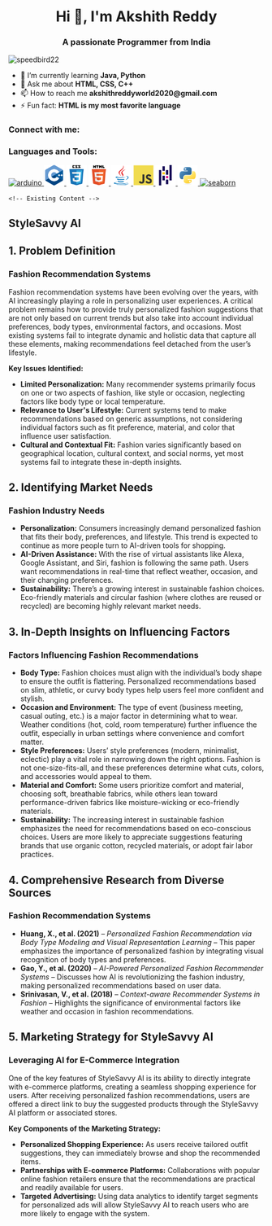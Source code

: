 <!DOCTYPE html>
<html lang="en">
<head>
    <meta charset="UTF-8">
    <meta name="viewport" content="width=device-width, initial-scale=1.0">
    <meta http-equiv="X-UA-Compatible" content="ie=edge">
   
<body>
  <!-- Profile Section -->
    <h1 align="center">Hi 👋, I'm Akshith Reddy</h1>
    <h3 align="center">A passionate Programmer from India</h3>

  <p align="left"> 
        <img src="https://komarev.com/ghpvc/?username=speedbird22&label=Profile%20views&color=0e75b6&style=flat" alt="speedbird22" />
    </p>

  <ul>
        <li>🌱 I’m currently learning <strong>Java, Python</strong></li>
        <li>💬 Ask me about <strong>HTML, CSS, C++</strong></li>
        <li>📫 How to reach me <strong>akshithreddyworld2020@gmail.com</strong></li>
        <li>⚡ Fun fact: <strong>HTML is my most favorite language</strong></li>
    </ul>

   <h3 align="left">Connect with me:</h3>
   <p align="left">
        <!-- Add any social media links here -->
    </p>
    <h3 align="left">Languages and Tools:</h3>
    <p align="left">
        <a href="https://www.arduino.cc/" target="_blank" rel="noreferrer"> <img src="https://cdn.worldvectorlogo.com/logos/arduino-1.svg" alt="arduino" width="40" height="40"/> </a>
        <a href="https://www.w3schools.com/cpp/" target="_blank" rel="noreferrer"> <img src="https://raw.githubusercontent.com/devicons/devicon/master/icons/cplusplus/cplusplus-original.svg" alt="cplusplus" width="40" height="40"/> </a>
        <a href="https://www.w3schools.com/css/" target="_blank" rel="noreferrer"> <img src="https://raw.githubusercontent.com/devicons/devicon/master/icons/css3/css3-original-wordmark.svg" alt="css3" width="40" height="40"/> </a>
        <a href="https://www.w3.org/html/" target="_blank" rel="noreferrer"> <img src="https://raw.githubusercontent.com/devicons/devicon/master/icons/html5/html5-original-wordmark.svg" alt="html5" width="40" height="40"/> </a>
        <a href="https://www.java.com" target="_blank" rel="noreferrer"> <img src="https://raw.githubusercontent.com/devicons/devicon/master/icons/java/java-original.svg" alt="java" width="40" height="40"/> </a>
        <a href="https://developer.mozilla.org/en-US/docs/Web/JavaScript" target="_blank" rel="noreferrer"> <img src="https://raw.githubusercontent.com/devicons/devicon/master/icons/javascript/javascript-original.svg" alt="javascript" width="40" height="40"/> </a>
        <a href="https://pandas.pydata.org/" target="_blank" rel="noreferrer"> <img src="https://raw.githubusercontent.com/devicons/devicon/2ae2a900d2f041da66e950e4d48052658d850630/icons/pandas/pandas-original.svg" alt="pandas" width="40" height="40"/> </a>
        <a href="https://www.python.org" target="_blank" rel="noreferrer"> <img src="https://raw.githubusercontent.com/devicons/devicon/master/icons/python/python-original.svg" alt="python" width="40" height="40"/> </a>
        <a href="https://seaborn.pydata.org/" target="_blank" rel="noreferrer"> <img src="https://seaborn.pydata.org/_images/logo-mark-lightbg.svg" alt="seaborn" width="40" height="40"/> </a>
    </p>

    <!-- Existing Content -->
   <section>
        <div class="content-container">
       <h1> StyleSavvy AI </h1>
            <h2>1. Problem Definition</h2>
            <h3>Fashion Recommendation Systems</h3>
            <p>Fashion recommendation systems have been evolving over the years, with AI increasingly playing a role in personalizing user experiences. A critical problem remains how to provide truly personalized fashion suggestions that are not only based on current trends but also take into account individual preferences, body types, environmental factors, and occasions. Most existing systems fail to integrate <span class="highlight">dynamic and holistic data</span> that capture all these elements, making recommendations feel detached from the user’s lifestyle.</p>
            <p><strong>Key Issues Identified:</strong></p>
            <ul>
                <li><strong>Limited Personalization:</strong> Many recommender systems primarily focus on one or two aspects of fashion, like style or occasion, neglecting factors like body type or local temperature.</li>
                <li><strong>Relevance to User's Lifestyle:</strong> Current systems tend to make recommendations based on generic assumptions, not considering individual factors such as fit preference, material, and color that influence user satisfaction.</li>
                <li><strong>Cultural and Contextual Fit:</strong> Fashion varies significantly based on geographical location, cultural context, and social norms, yet most systems fail to integrate these in-depth insights.</li>
            </ul>
        </div>
    </section>

  <section>
        <div class="content-container">
            <h2>2. Identifying Market Needs</h2>
            <h3>Fashion Industry Needs</h3>
            <ul>
                <li><strong>Personalization:</strong> Consumers increasingly demand <span class="highlight">personalized fashion</span> that fits their body, preferences, and lifestyle. This trend is expected to continue as more people turn to AI-driven tools for shopping.</li>
                <li><strong>AI-Driven Assistance:</strong> With the rise of virtual assistants like Alexa, Google Assistant, and Siri, fashion is following the same path. Users want recommendations in real-time that reflect <span class="highlight">weather, occasion, and their changing preferences.</span></li>
                <li><strong>Sustainability:</strong> There’s a growing interest in sustainable fashion choices. <span class="highlight">Eco-friendly materials</span> and <span class="highlight">circular fashion</span> (where clothes are reused or recycled) are becoming highly relevant market needs.</li>
            </ul>
        </div>
    </section>

  <section>
        <div class="content-container">
            <h2>3. In-Depth Insights on Influencing Factors</h2>
            <h3>Factors Influencing Fashion Recommendations</h3>
            <ul>
                <li><strong>Body Type:</strong> Fashion choices must align with the individual’s body shape to ensure the outfit is flattering. Personalized recommendations based on <span class="highlight">slim, athletic, or curvy</span> body types help users feel more confident and stylish.</li>
                <li><strong>Occasion and Environment:</strong> The type of event (business meeting, casual outing, etc.) is a major factor in determining what to wear. <span class="highlight">Weather conditions</span> (hot, cold, room temperature) further influence the outfit, especially in urban settings where convenience and comfort matter.</li>
                <li><strong>Style Preferences:</strong> Users’ style preferences (modern, minimalist, eclectic) play a vital role in narrowing down the right options. Fashion is not one-size-fits-all, and these preferences determine what cuts, colors, and accessories would appeal to them.</li>
                <li><strong>Material and Comfort:</strong> Some users prioritize <span class="highlight">comfort and material</span>, choosing soft, breathable fabrics, while others lean toward performance-driven fabrics like moisture-wicking or eco-friendly materials.</li>
                <li><strong>Sustainability:</strong> The increasing interest in <span class="highlight">sustainable fashion</span> emphasizes the need for recommendations based on eco-conscious choices. Users are more likely to appreciate suggestions featuring brands that use organic cotton, recycled materials, or adopt fair labor practices.</li>
            </ul>
        </div>
    </section>

  <section>
        <div class="content-container">
            <h2>4. Comprehensive Research from Diverse Sources</h2>
            <h3>Fashion Recommendation Systems</h3>
            <ul>
                <li><strong>Huang, X., et al. (2021)</strong> – <em>Personalized Fashion Recommendation via Body Type Modeling and Visual Representation Learning</em> – This paper emphasizes the importance of <span class="highlight">personalized fashion</span> by integrating visual recognition of body types and preferences.</li>
                <li><strong>Gao, Y., et al. (2020)</strong> – <em>AI-Powered Personalized Fashion Recommender Systems</em> – Discusses how AI is revolutionizing the fashion industry, making personalized recommendations based on user data.</li>
                <li><strong>Srinivasan, V., et al. (2018)</strong> – <em>Context-aware Recommender Systems in Fashion</em> – Highlights the significance of environmental factors like weather and occasion in fashion recommendations.</li>
            </ul>
        </div>
    </section>

  <section>
        <div class="content-container">
            <h2>5. Marketing Strategy for StyleSavvy AI</h2>
            <h3>Leveraging AI for E-Commerce Integration</h3>
            <p>One of the key features of <span class="highlight">StyleSavvy AI</span> is its ability to <span class="highlight">directly integrate with e-commerce platforms</span>, creating a seamless shopping experience for users. After receiving personalized fashion recommendations, users are offered a <span class="highlight">direct link</span> to buy the suggested products through the <span class="highlight">StyleSavvy AI</span> platform or associated stores.</p>
            <p><strong>Key Components of the Marketing Strategy:</strong></p>
            <ul>
                <li><strong>Personalized Shopping Experience:</strong> As users receive tailored outfit suggestions, they can immediately browse and shop the recommended items.</li>
                <li><strong>Partnerships with E-commerce Platforms:</strong> Collaborations with popular online fashion retailers ensure that the recommendations are practical and readily available for users.</li>
                <li><strong>Targeted Advertising:</strong> Using data analytics to identify target segments for <span class="highlight">personalized ads</span> will allow StyleSavvy AI to reach users who are more likely to engage with the system.</li>
            </ul>
        </div>
    </section>

</body>
</html>
